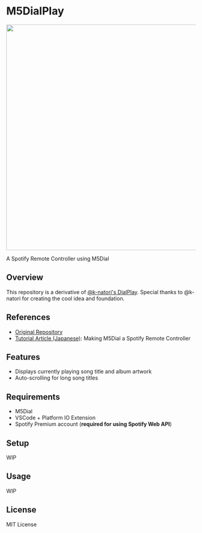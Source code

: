 # M5DialPlay

<img src="https://github.com/user-attachments/assets/9fb8d673-4be0-4fc7-b8dd-b5233e985ce2" height="600px">

A Spotify Remote Controller using M5Dial

## Overview
This repository is a derivative of [@k-natori's DialPlay](https://github.com/k-natori/DialPlay).
Special thanks to @k-natori for creating the cool idea and foundation.

## References
- [Original Repository](https://github.com/k-natori/DialPlay)
- [Tutorial Article (Japanese)](https://note.com/njrecalls/n/n5f3e35186f46): Making M5Dial a Spotify Remote Controller

## Features
* Displays currently playing song title and album artwork
* Auto-scrolling for long song titles

## Requirements
* M5Dial
* VSCode + Platform IO Extension
* Spotify Premium account (**required for using Spotify Web API**)

## Setup
WIP

## Usage
WIP

## License

MIT License
